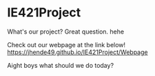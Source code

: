 # IE421Project
What's our project?  Great question. hehe

Check out our webpage at the link below!
https://jhende49.github.io/IE421Project/Webpage

Aight boys what should we do today?